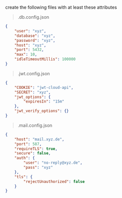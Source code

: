 create the following files with at least these attributes

> .db.config.json

```json
{
    "user": "xyz",
    "database": "xyz",
    "password": "xyz",
    "host": "xyz",
    "port": 5432,
    "max": 10,
    "idleTimeoutMillis": 100000
}
```

> .jwt.config.json

```json
{
    "COOKIE": "jwt-cloud-api",
    "SECRET": "xyz",
    "jwt_options": {
        "expiresIn": "15m"
    },
    "jwt_verify_options": {}
}
```

> .mail.config.json

```json
{
    "host": "mail.xyz.de",
    "port": 587,
    "requireTLS": true,
    "secure": false,
    "auth": {
        "user": "no-reply@xyz.de",
        "pass": "xyz"
    },
    "tls": {
        "rejectUnauthorized": false
    }
}
```
